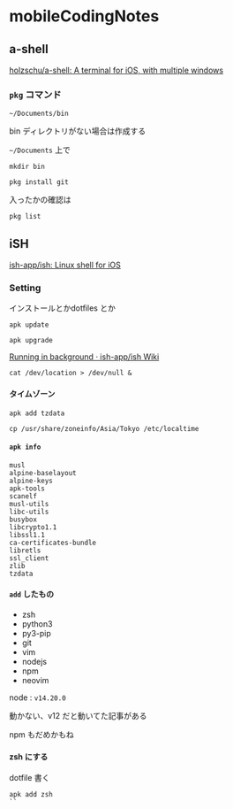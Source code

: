 # mobileCodingNotes

## a-shell

[holzschu/a-shell: A terminal for iOS, with multiple windows](https://github.com/holzschu/a-shell)

### `pkg` コマンド

```
~/Documents/bin
```

bin ディレクトリがない場合は作成する

`~/Documents` 上で

```
mkdir bin
```

```
pkg install git
```

入ったかの確認は

```
pkg list
```



## iSH

[ish-app/ish: Linux shell for iOS](https://github.com/ish-app/ish)

### Setting

インストールとかdotfiles とか

```
apk update
```

```
apk upgrade
```

[Running in background · ish-app/ish Wiki](https://github.com/ish-app/ish/wiki/Running-in-background)

```
cat /dev/location > /dev/null &
```


#### タイムゾーン

```
apk add tzdata
```


```
cp /usr/share/zoneinfo/Asia/Tokyo /etc/localtime
```

#### `apk info`

```
musl
alpine-baselayout
alpine-keys
apk-tools
scanelf
musl-utils
libc-utils
busybox
libcrypto1.1
libssl1.1
ca-certificates-bundle
libretls
ssl_client
zlib
tzdata
```

#### `add` したもの

- zsh
- python3
- py3-pip
- git
- vim
- nodejs
- npm
- neovim


node : `v14.20.0` 

動かない、v12 だと動いてた記事がある

npm もだめかもね

#### zsh にする

dotfile 書く

```
apk add zsh
``

